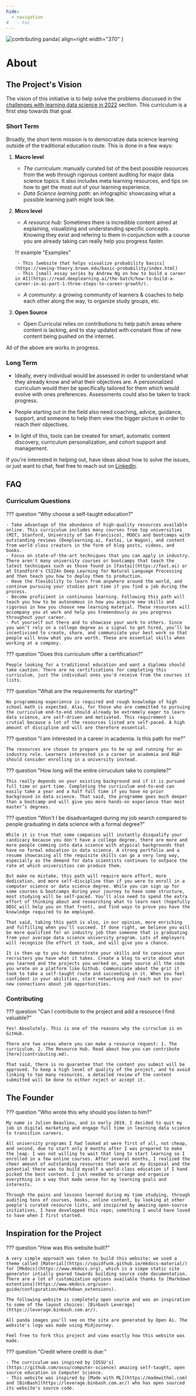 ```yaml
---
hide:
  - navigation
#   - toc
---
```


![contributing panda](/assets/images/studying_pandas_400.png){ align=right width="370" }

# About

## The Project's Vision

The vision of this initiative is to help solve the problems discussed in the [challenges with learning data science in 2022](../curriculum) section.
This curriculum is a first step towards that goal.

### Short Term

Broadly, the short term mission is to democratize data science learning outside of the traditional education route. This is done in a few ways:

1. __Macro level__

    - *The curriculum*: manually curated list of the best possible resources from the web through rigorous content auditing for major data science topics. It also includes meta learning resources, and tips on how to get the most out of your learning experience.
    - *Data Science learning path*: an infographic showcasing what a possible learning path might look like.

2. __Micro level__

    - *A resource hub*: Sometimes there is incredible content aimed at explaining, visualizing and understanding specific concepts. Knowing they exist and refering to them in conjunction with a course you are already taking can really help you progress faster. 

    !!! example "Examples"

        - This [website that helps visualize probability basics](https://seeing-theory.brown.edu/basic-probability/index.html)
        - This [small essay series by Andrew Ng on how to build a career in AI](https://read.deeplearning.ai/the-batch/how-to-build-a-career-in-ai-part-1-three-steps-to-career-growth/).

    - *A community*: a growing community of learners & coaches to help each other along the way, to organize study groups, etc.

3. __Open Source__

    - Open Curriculai relies on contributions to help patch areas where content is lacking, and to stay updated with constant flow of new content being pushed on the internet.

All of the above are works in progress.

### Long Term

- Ideally, every individual would be assessed in order to understand what they already know and what their objectives are. A personnalized curriculum would then be specifically tailored for them which would evolve with ones preferences. Assessments could also be taken to track progress.

- People starting out in the field also need coaching, advice, guidance, support, and someone to help them view the bigger picture in order to reach their objectives.

- In light of this, tools can be created for smart, automatic content discovery, curriculum personalization, and cohort support and management.

If you're interested in helping out, have ideas about how to solve the issues, or just want to chat, feel free to reach out on [LinkedIn](https://www.linkedin.com/in/julienbeaulieu/).

## FAQ

### Curriculum Questions

??? question "Why choose a self-taught education?"

    - Take advantage of the abundance of high-quality resources available online. This curriculum includes many courses from top universities (MIT, Stanford, University of San Francisco), MOOCs and bootcamps with outstanding reviews (Deeplearning.ai, Fastai, Le Wagon), and content from world class creators in the form of blog posts, videos, and books.
    - Focus on state-of-the-art techniques that you can apply in industry. There aren't many university courses or bootcamps that teach the latest techniques such as those found in [Fastai](https://fast.ai) or at Standford's CS224n Deep Learning for Natural Language Processing and then teach you how to deploy them to production.
    - Have the flexibility to learn from anywhere around the world, and continue pursuing your studies part time if you find a job during the process.
    - Become proficient in continuous learning. Following this path will teach you how to be autonomous in how you acquire new skills and rigorous in how you choose new learning material. These resources will accompany you at work and help you tremendously as you progress throughout your career.
    - Put yourself out there and to showcase your work to others. Since you won’t rely on a college degree as a signal to get hired, you’ll be incentivised to create, share, and communicate your best work so that people will know what you are worth. These are essential skills when working at a company.

??? question "Does this curriculum offer a certification?"

    People looking for a traditional education and want a diploma should take caution. There are no certifications for completing this curriculum, just the individual ones you'd receive from the courses it lists.

??? question "What are the requirements for starting?"

    No programming experience is required and rough knowledge of high school math is expected. Also, for those who are committed to pursuing the curriculum end-to-end should already be extremely eager to learn data science, are self-driven and motivated. This requirement is crutial because a lot of the resources listed are self-paced. A high amount of discipline and will are therefore essential.

??? question "I am interested in a career in academia. Is this path for me?"

    The resources are chosen to prepare you to be up and running for an industry role. Learners interested in a career in academia and R&D should consider enrolling in a university instead.

??? question "How long will the entire cirruculum take to complete?"

    This really depends on your existing background and if it is pursued full time or part time. Completing the curriculum end-to-end can easily take a year and a half full time if you have no prior background in data science. That said, the programme goes much deeper than a bootcamp and will give you more hands-on experience than most master’s degrees.

??? question "Won't I be disadvantaged during my job search compared to people graduating in data science with a formal degree?"

    While it is true that some companies will instantly disqualify your candicacy because you don't have a college degree, there are more and more people comming into data science with atypical backgrounds that have no formal education in data science. A strong portfolio and a resume showcasing all the requisite skills can go a very long way, especially as the demand for data scientists continues to outpace the rate at which universities can produce them.

    But make no mistake, this path will require more effort, more dedication, and more self-discipline than if you were to enroll in a computer science or data science degree. While you can sign up for some courses & bootcamps during your journey to have some structure, most studying will be self-paced. You'll also need to spend the extra effort of thinking about and researching what to learn next (hopefully ODSC will help you on that front), and find ways to prove you have the knowledge required to be employed.

    That said, taking this path is also, in our opinion, more enriching and fulfilling when you'll succeed. If done right, we believe you will be more qualified for an industry job than someone that is graduating from your average data science university program. Lots of employers will recognize the effort it took, and will give you a chance.

    It is then up to you to demonstrate your skills and to convince your recruiters you have what it takes. Create a blog to write about what you learned and the projects you worked on, open source all the code you wrote on a platform like Github. Communicate about the grit it took to take a self-taught route and succeeding in it. When you feel confident in your abilities, start networking and reach out to your new connections about job opportunities.

### Contributing

??? question "Can I contribute to the project and add a resource I find valuable?"

    Yes! Absolutely. This is one of the reasons why the cirruclum is on GitHub.

    There are two areas where you can make a resource request: 1. The curriculum, 2. The Resource Hub. Read about how you can contribute [here](contributing.md).

    That said, there is no guarantee that the content you submit will be approved. To keep a high level of quality of the project, and to avoid linking to too many resources, a detailed review of the content submitted will be done to either reject or accept it.  

## The Founder

??? question "Who wrote this why should you listen to him?"

    My name is Julien Beaulieu, and in early 2019, I decided to quit my job in digital marketing and engage full time in learning data science to transition careers.

    All university programs I had looked at were first of all, not cheap, and second, due to start only 8 months after I was prepared to make the leap. I was not willing to wait that long to start learning so I enrolled in a few online courses. After several months, I realized the cheer amount of outstanding resources that were at my disposal and the potential there was to build myself a world-class education if I hand picked the best content. I just needed to arrange and organize everything in a way that made sense for my learning goals and interests.

    Through the pains and lessons learned during my time studying, through auditing tons of courses, books, online content, by looking at other poeple's curated resource lists, and insipired by amazing open-source initiatives, I have developped this repo; something I would have loved to have when I first started.

## Inspiration for the Project

??? question "How was this website built?"

    A very simple approach was taken to build this website: we used a theme called [Material](https://squidfunk.github.io/mkdocs-material/) for [Mkdocs](https://www.mkdocs.org), which is a simpe static site generator intially geared towards building source code documentation. There are a lot of customization options available thanks to [Markdown extentions](https://www.mkdocs.org/user-guide/configuration/#markdown_extensions).

    The following website is completely open source and was an inspiration to some of the layout choices: [Binbash Leverage](https://leverage.binbash.com.ar/).

    All panda images you'll see on the site are generated by Open Ai. The website's logo was made using Midjourney.

    Feel free to fork this project and view exactly how this website was made.  

??? question "Credit where credit is due:"

    - The curriculum was inspired by [OSSU's](https://github.com/ossu/computer-science) amazing self-taught, open source education in Computer Science.
    - This website was inspired by [Made with ML](https://madewithml.com) and [BinBash](https://leverage.binbash.com.ar/) who has open sourced its website's source code.
